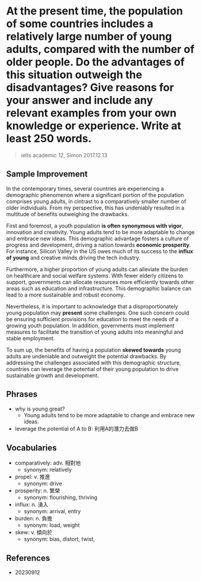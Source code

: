 # At the present time, the population of some countries includes a relatively large number of young adults, compared with the number of older people. Do the advantages of this situation outweigh the disadvantages? Give reasons for your answer and include any relevant examples from your own knowledge or experience. Write at least 250 words.

> ielts academic 12, Simon 2017.12.13

## Sample Improvement

In the contemporary times, several countries are experiencing a demographic phenomenon where a significant portion of the population comprises young adults, in cintrast to a comparatively smaller number of older individuals. From my perspective, this has undeniably resulted in a multitude of benefits outweighing the drawbacks.

First and foremost, a youth population **is often synonymous with vigor**, innovation and creativity. Young adults tend to be more adaptable to change and embrace new ideas. This demographic advantage fosters a culture of progress and development, driving a nation towards **economic prosperity**. For instance, Silicon Valley in the US owes much of its success to the **influx of young** and creative minds driving the tech industry.

Furthermore, a higher proportion of young adults can alleviate the burden on healthcare and social welfare systems. With fewer elderly citizens to support, governments can allocate resources more efficiently towards other areas such as education and infrastructure. This demographic balance can lead to a more sustainable and robust economy.

Nevertheless, it is important to acknowledge that a disproportionately young population may **present** some challenges. One such concern could be ensuring sufficient provisions for education to meet the needs of a growing youth population. In addition, governments must implement measures to facilitate the transition of young adults into meaningful and stable employment.

To sum up, the benefits of having a population **skewed towards** young adults are undeniable and outweight the potential drawbacks. By addressing the challenges associated with this demographic structure, countries can leverage the potential of their young population to drive sustainable growth and development.

## Phrases

- why is young great?
  - Young adults tend to be more adaptable to change and embrace new ideas.
- leverage the potential of A to B: 利用A的潛力去做B

## Vocabularies

- comparatively: adv. 相對地
  - synonym: relatively
- propel: v. 推進
  - synonym: drive
- prosperity: n. 繁榮
  - synonym: flourishing, thriving
- influx: n. 湧入
  - synonym: arrival, entry
- burden: n. 負擔
  - synonym: load, weight
- skew: v. 傾向於
  - synonym: bias, distort, twist, 

## References

- 20230912